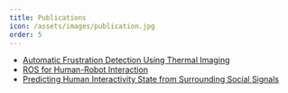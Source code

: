 ```yaml
---
title: Publications
icon: /assets/images/publication.jpg
order: 5
---
```


- [Automatic Frustration Detection Using Thermal Imaging](/assets/docs/HRI2022.pdf)
- [ROS for Human-Robot Interaction](/assets/docs/mohamed2021ros4hri.pdf)
- [Predicting Human Interactivity State from Surrounding Social Signals](/assets/docs/interactivitymohamed2021.pdf)